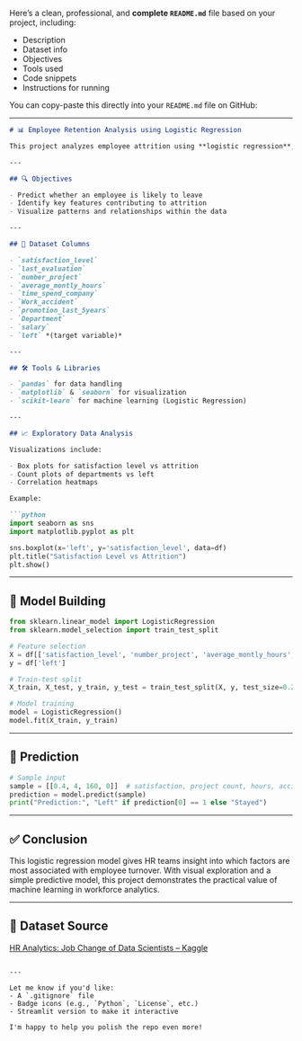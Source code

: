 Here’s a clean, professional, and **complete `README.md`** file based on your project, including:

* Description
* Dataset info
* Objectives
* Tools used
* Code snippets
* Instructions for running

You can copy-paste this directly into your `README.md` file on GitHub:

---

````markdown
# 📊 Employee Retention Analysis using Logistic Regression

This project analyzes employee attrition using **logistic regression**, a binary classification model. Created as part of a data science course, it uses an HR dataset from **Kaggle** to explore factors that influence why employees stay or leave an organization.

---

## 🔍 Objectives

- Predict whether an employee is likely to leave
- Identify key features contributing to attrition
- Visualize patterns and relationships within the data

---

## 🧾 Dataset Columns

- `satisfaction_level`
- `last_evaluation`
- `number_project`
- `average_montly_hours`
- `time_spend_company`
- `Work_accident`
- `promotion_last_5years`
- `Department`
- `salary`
- `left` *(target variable)*

---

## 🛠️ Tools & Libraries

- `pandas` for data handling
- `matplotlib` & `seaborn` for visualization
- `scikit-learn` for machine learning (Logistic Regression)

---

## 📈 Exploratory Data Analysis

Visualizations include:

- Box plots for satisfaction level vs attrition
- Count plots of departments vs left
- Correlation heatmaps

Example:

```python
import seaborn as sns
import matplotlib.pyplot as plt

sns.boxplot(x='left', y='satisfaction_level', data=df)
plt.title("Satisfaction Level vs Attrition")
plt.show()
````

---

## 🤖 Model Building

```python
from sklearn.linear_model import LogisticRegression
from sklearn.model_selection import train_test_split

# Feature selection
X = df[['satisfaction_level', 'number_project', 'average_montly_hours', 'Work_accident']]
y = df['left']

# Train-test split
X_train, X_test, y_train, y_test = train_test_split(X, y, test_size=0.2, random_state=42)

# Model training
model = LogisticRegression()
model.fit(X_train, y_train)
```

---

## 🔮 Prediction

```python
# Sample input
sample = [[0.4, 4, 160, 0]]  # satisfaction, project count, hours, accident
prediction = model.predict(sample)
print("Prediction:", "Left" if prediction[0] == 1 else "Stayed")
```

---

## ✅ Conclusion

This logistic regression model gives HR teams insight into which factors are most associated with employee turnover. With visual exploration and a simple predictive model, this project demonstrates the practical value of machine learning in workforce analytics.

---

## 📂 Dataset Source

[HR Analytics: Job Change of Data Scientists – Kaggle](https://www.kaggle.com/datasets)

```

---

Let me know if you'd like:
- A `.gitignore` file
- Badge icons (e.g., `Python`, `License`, etc.)
- Streamlit version to make it interactive

I'm happy to help you polish the repo even more!
```

